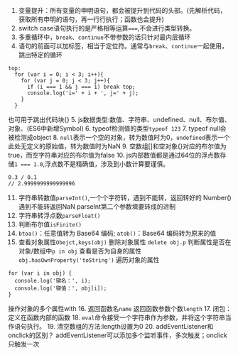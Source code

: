 1. 变量提升：所有变量的申明语句，都会被提升到代码的头部。(先解析代码，获取所有申明的语句，再一行行执行；函数也会提升)
2. switch case语句执行的是严格相等运算`===`,不会进行类型转换。
3. 多重循环中，`break`、`continue`不带参数的话只针对最内层循环
4. 语句的前面可以加标签，相当于定位符。通常与`break`、`continue`一起使用，跳出特定的循环
~~~
top:
  for (var i = 0; i < 3; i++){
    for (var j = 0; j < 3; j++){
      if (i === 1 && j === 1) break top;
      console.log('i=' + i + ', j=' + j);
    }
  }
~~~
也可用于跳出代码块{}
5. js数据类型:数值、字符串、undefined、null、布尔值、对象、(ES6中新增Symbol)
6. typeof检测值的类型`typeof 123`
7. typeof null会被检测成object
8. `null`表示一个空的对象，转为数值时为0，`undefined`表示一个此处无定义的原始值，转为数值时为NaN
9. 空数组[]和空对象{}对应的布尔值为true，而空字符串对应的布尔值为false
10. js内部数值都是通过64位的浮点数存储`1 === 1.0`,浮点数不是精确值，涉及到小数计算要谨慎。
~~~
0.3 / 0.1
// 2.9999999999999996
~~~
11. 字符串转数值`parseInt()`,一个个字符转，遇到不能转，返回转好的
   Number()遇到不能转返回NaN
    parseInt第二个参数填要转成的进制
12. 字符串转浮点数`parseFloat()`
13. 判断布尔值`isFinite()`
14.  `btoa()`：任意值转为 Base64 编码; `atob()`：Base64 编码转为原来的值
15. 查看对象属性`Obejct,keys(obj)`
    删除对象属性 `delete obj.p`
    判断属性是否在对象/数组中`p in obj`
    查看是否为自身的属性`obj.hasOwnProperty('toString')`
    遍历对象的属性
~~~
for (var i in obj) {
  console.log('键名：', i);
  console.log('键值：', obj[i]);
}
~~~
操作对象的多个属性with
16. 返回函数名`name`
返回函数参数个数`length`
17. 闭包：定义在函数内部的函数
18. `eval`命令接受一个字符串作为参数，并将这个字符串当作语句执行。
19. 清空数组的方法:length设置为0
20. addEventListener和onclick的区别？
addEventListener可以添加多个监听事件，多次触发；onclick只触发一次
